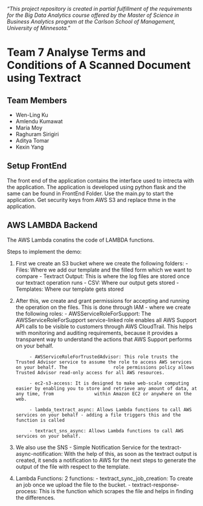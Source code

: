 _“This project repository is created in partial fulfillment of the requirements for the Big Data Analytics course offered by the Master of Science in Business Analytics program at the Carlson School of Management, University of Minnesota.”_

# Team 7 Analyse Terms and Conditions of A Scanned Document using Textract

## Team Members
* Wen-Ling Ku
* Amlendu Kumawat
* Maria Moy
* Raghuram Sirigiri
* Aditya Tomar
* Kexin Yang

## Setup FrontEnd
The front end of the application contains the interface used to intrecta with the application. The application is developed using python flask and the same can be found in FrontEnd Folder. Use the main.py to start the application. Get security keys from AWS S3 and replace thme in the application.

## AWS LAMBDA Backend
The AWS Lambda conatins the code of LAMBDA functions.

Steps to implement the demo:

1. First we create an S3 bucket where we create the following folders:
            - Files: Where we add our template and the filled form which we want to compare
            - Textract Output: This is where the log files are stored once our textract operation runs
            - CSV: Where our output gets stored
            - Templates: Where our template gets stored
            
2. After this, we create and grant permissions for accepting and running the operation on the files. This is done through IAM - where we create the following roles: 
            - AWSServiceRoleForSupport: The AWSServiceRoleForSupport service-linked role enables all AWS Support API calls to be visible to customers                     through AWS CloudTrail. This helps with monitoring and auditing requirements, because it provides a transparent way to understand the actions               that AWS Support performs on your behalf.

            - AWSServiceRoleForTrustedAdvisor: This role trusts the Trusted Advisor service to assume the role to access AWS services on your behalf. The                 role permissions policy allows Trusted Advisor read-only access for all AWS resources.

            - ec2-s3-access: It is designed to make web-scale computing easier by enabling you to store and retrieve any amount of data, at any time, from               within Amazon EC2 or anywhere on the web.

            - lambda_textract_async: Allows Lambda functions to call AWS services on your behalf - adding a file triggers this and the function is called

            - textract_sns_async: Allows Lambda functions to call AWS services on your behalf.

3. We also use the SNS - Simple Notification Service for the textract-async-notification: With the help of this, as soon as the textract output is created, it sends a notification to AWS for the next steps to generate the output of the file with respect to the template.

4. Lambda Functions: 2 functions: 
                    - 	textract_sync_job_creation: To create an job once we upload the file to the bucket.
                    - 	textract-response-process: This is the function which scrapes the file and helps in finding the differences.

